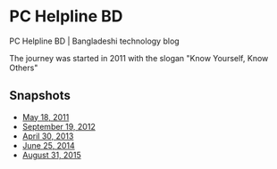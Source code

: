 # PC Helpline BD
PC Helpline BD | Bangladeshi technology blog

The journey was started in 2011 with the slogan "Know Yourself, Know Others"

## Snapshots
- [May 18, 2011](https://web.archive.org/web/20110518231107/pchelplinebd.com)
- [September 19, 2012](https://web.archive.org/web/20120919072050/pchelplinebd.com)
- [April 30, 2013](https://web.archive.org/web/20130430080932/pchelplinebd.com)
- [June 25, 2014](https://web.archive.org/web/20140625044334/pchelplinebd.com)
- [August 31, 2015](https://web.archive.org/web/20150831043452/pchelplinebd.com)

